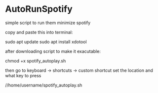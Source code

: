 # AutoRunSpotify
simple script to run them minimize spotify

copy and paste this into terminal:

sudo apt update
sudo apt install xdotool

after downloading script to make it exacutable:

chmod +x spotify_autoplay.sh

then go to keyboard -> shortcuts -> custom shortcut
set the location and what key to press

//home/username/spotify_autoplay.sh
